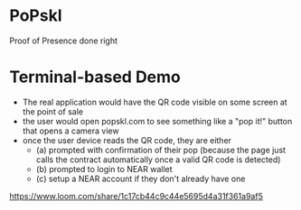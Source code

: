 # PoPskl

Proof of Presence done right

# Terminal-based Demo

- The real application would have the QR code visible on some screen at the point of sale
- the user would open popskl.com to see something like a "pop it!" button that opens a camera view
- once the user device reads the QR code, they are either
  - (a) prompted with confirmation of their pop (because the page just calls the contract automatically once a valid QR code is detected)
  - (b) prompted to login to NEAR wallet
  - (c) setup a NEAR account if they don't already have one

https://www.loom.com/share/1c17cb44c9c44e5695d4a31f361a9af5
